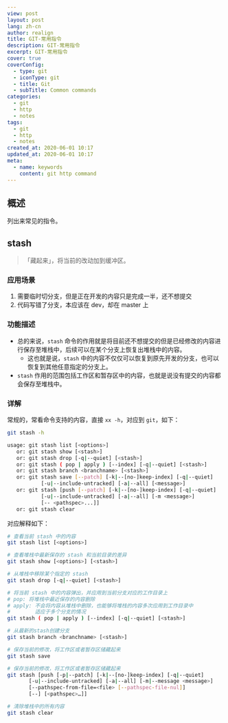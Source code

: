 ```yaml
---
view: post
layout: post
lang: zh-cn
author: realign
title: GIT-常用指令
description: GIT-常用指令
excerpt: GIT-常用指令
cover: true
coverConfig:
  - type: git
  - iconType: git
  - title: Git
  - subTitle: Common commands
categories:
  - git
  - http
  - notes
tags:
  - git
  - http
  - notes
created_at: 2020-06-01 10:17
updated_at: 2020-06-01 10:17
meta:
  - name: keywords
    content: git http command
---
```


## 概述

列出来常见的指令。

## stash

> 「藏起来」，将当前的改动加到缓冲区。

### 应用场景

1. 需要临时切分支，但是正在开发的内容只是完成一半，还不想提交
2. 代码写错了分支，本应该在 dev，却在 master 上

### 功能描述

- 总的来说，`stash` 命令的作用就是将目前还不想提交的但是已经修改的内容进行保存至堆栈中，后续可以在某个分支上恢复出堆栈中的内容。
  - 这也就是说，`stash` 中的内容不仅仅可以恢复到原先开发的分支，也可以恢复到其他任意指定的分支上。
- `stash` 作用的范围包括工作区和暂存区中的内容，也就是说没有提交的内容都会保存至堆栈中。

### 详解

常规的，常看命令支持的内容，直接 `xx -h`，对应到 `git`，如下：

```bash
git stash -h

usage: git stash list [<options>]
   or: git stash show [<stash>]
   or: git stash drop [-q|--quiet] [<stash>]
   or: git stash ( pop | apply ) [--index] [-q|--quiet] [<stash>]
   or: git stash branch <branchname> [<stash>]
   or: git stash save [--patch] [-k|--[no-]keep-index] [-q|--quiet]
           [-u|--include-untracked] [-a|--all] [<message>]
   or: git stash [push [--patch] [-k|--[no-]keep-index] [-q|--quiet]
           [-u|--include-untracked] [-a|--all] [-m <message>]
           [-- <pathspec>...]]
   or: git stash clear
```

对应解释如下：

```bash
# 查看当前 stash 中的内容
git stash list [<options>]

# 查看堆栈中最新保存的 stash 和当前目录的差异
git stash show [<options>] [<stash>]

# 从堆栈中移除某个指定的 stash
git stash drop [-q|--quiet] [<stash>]

# 将当前 stash 中的内容弹出，并应用到当前分支对应的工作目录上
# pop: 将堆栈中最近保存的内容删除
# apply: 不会将内容从堆栈中删除，也能够将堆栈的内容多次应用到工作目录中
#        适应于多个分支的情况
git stash ( pop | apply ) [--index] [-q|--quiet] [<stash>]

# 从最新的stash创建分支
git stash branch <branchname> [<stash>]

# 保存当前的修改，将工作区或者暂存区储藏起来
git stash save

# 保存当前的修改，将工作区或者暂存区储藏起来
git stash [push [-p|--patch] [-k|--[no-]keep-index] [-q|--quiet]
       [-u|--include-untracked] [-a|--all] [-m|--message <message>]
       [--pathspec-from-file=<file> [--pathspec-file-nul]]
       [--] [<pathspec>…​]]

# 清除堆栈中的所有内容
git stash clear
```
